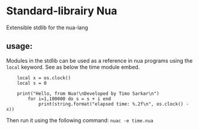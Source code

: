 # Standard-librairy Nua
Extensible stdlib for the nua-lang

## usage:

Modules in the stdlib can be used as a reference in nua programs using the ```local``` keyword. See as below the time module embed.

```
    local x = os.clock()
    local s = 0

    print("Hello, from Nua!\nDeveloped by Timo Sarkar\n")
        for i=1,100000 do s = s + i end
            print(string.format("elapsed time: %.2f\n", os.clock() - x))
```

Then run it using the following command: ```nuac -e time.nua```


